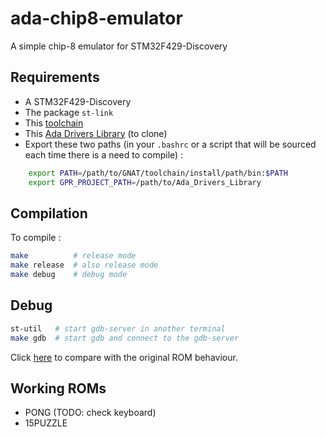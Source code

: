 # ada-chip8-emulator

A simple chip-8 emulator for STM32F429-Discovery

## Requirements

* A STM32F429-Discovery
* The package `st-link`
* This [toolchain](http://mirrors.cdn.adacore.com/art/5b0c1227a3f5d7097625478d)
* This [Ada Drivers Library](https://github.com/AdaCore/Ada_Drivers_Library) (to clone)
* Export these two paths (in your `.bashrc` or a script that will be sourced each time there is a need to compile) :
```bash
    export PATH=/path/to/GNAT/toolchain/install/path/bin:$PATH
    export GPR_PROJECT_PATH=/path/to/Ada_Drivers_Library
```

## Compilation

To compile :
``` bash
make          # release mode
make release  # also release mode
make debug    # debug mode
```

## Debug

``` bash
st-util   # start gdb-server in another terminal
make gdb  # start gdb and connect to the gdb-server
```

Click [here](https://rawgit.com/alexanderdickson/Chip-8-Emulator/master/index.html) to compare with the original ROM behaviour.

## Working ROMs

* PONG (TODO: check keyboard)
* 15PUZZLE
